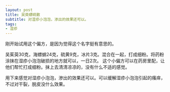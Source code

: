 ```yaml
---
layout: post
title: 吴萸螵硫散 
subtitle: 对湿疹小泡泡，渗出的效果还可以。
tags:
- 湿疹
---
```


刚开始试用这个偏方，是因为觉得这个名字挺有意思的。

吴茱萸30克，海螵蛸24克，硫黄9克，冰片3克。混合在一起，打成细粉。将药粉涂抹在湿疹小泡泡破损的地方就可以，一日2次。 这个小偏方可以在药房里配，让他们帮忙打成细粉。抹上去清清凉凉的，没有什么不适的感觉。

用下来感觉对湿疹小泡泡，渗出的效果还可以。可以缓解湿疹小泡泡引起的瘙痒，不过对干裂，脱皮没什么效果。
